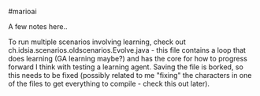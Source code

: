 #marioai


A few notes here..

To run multiple scenarios involving learning, check out ch.idsia.scenarios.oldscenarios.Evolve.java - this file contains a loop that does learning (GA learning maybe?) and has the core for how to progress forward I think with testing a learning agent.  Saving the file is borked, so this needs to be fixed (possibly related to me "fixing" the characters in one of the files to get everything to compile - check this out later).
